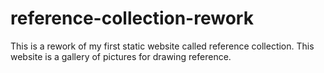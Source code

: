 # reference-collection-rework
 
This is a rework of my first static website called reference collection. This website is a gallery of pictures for drawing reference.
